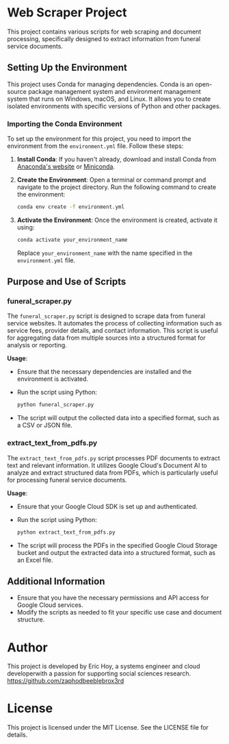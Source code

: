 # Web Scraper Project

This project contains various scripts for web scraping and document processing, specifically designed to extract information from funeral service documents.

## Setting Up the Environment

This project uses Conda for managing dependencies. Conda is an open-source package management system and environment management system that runs on Windows, macOS, and Linux. It allows you to create isolated environments with specific versions of Python and other packages.

### Importing the Conda Environment

To set up the environment for this project, you need to import the environment from the `environment.yml` file. Follow these steps:

1. **Install Conda**: If you haven't already, download and install Conda from [Anaconda's website](https://www.anaconda.com/products/distribution) or [Miniconda](https://docs.conda.io/en/latest/miniconda.html).

2. **Create the Environment**: Open a terminal or command prompt and navigate to the project directory. Run the following command to create the environment:

   ```bash
   conda env create -f environment.yml
   ```

3. **Activate the Environment**: Once the environment is created, activate it using:

   ```bash
   conda activate your_environment_name
   ```

   Replace `your_environment_name` with the name specified in the `environment.yml` file.

## Purpose and Use of Scripts

### funeral_scraper.py

The `funeral_scraper.py` script is designed to scrape data from funeral service websites. It automates the process of collecting information such as service fees, provider details, and contact information. This script is useful for aggregating data from multiple sources into a structured format for analysis or reporting.

**Usage**:
- Ensure that the necessary dependencies are installed and the environment is activated.
- Run the script using Python:

  ```bash
  python funeral_scraper.py
  ```

- The script will output the collected data into a specified format, such as a CSV or JSON file.

### extract_text_from_pdfs.py

The `extract_text_from_pdfs.py` script processes PDF documents to extract text and relevant information. It utilizes Google Cloud's Document AI to analyze and extract structured data from PDFs, which is particularly useful for processing funeral service documents.

**Usage**:
- Ensure that your Google Cloud SDK is set up and authenticated.
- Run the script using Python:

  ```bash
  python extract_text_from_pdfs.py
  ```

- The script will process the PDFs in the specified Google Cloud Storage bucket and output the extracted data into a structured format, such as an Excel file.

## Additional Information

- Ensure that you have the necessary permissions and API access for Google Cloud services.
- Modify the scripts as needed to fit your specific use case and document structure.

# Author

This project is developed by Eric Hoy, a systems engineer and cloud developerwith a passion for supporting social sciences research. https://github.com/zaphodbeeblebrox3rd

# License

This project is licensed under the MIT License. See the LICENSE file for details.
